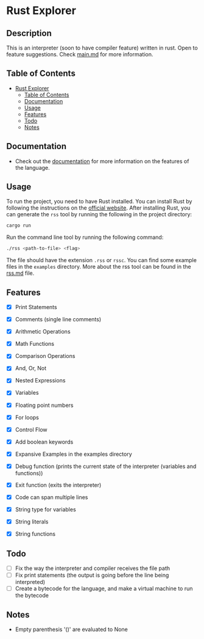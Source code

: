 # Rust Explorer

## Description
This is an interpreter (soon to have compiler feature) written in rust. Open to feature suggestions. Check [main.md](docs/main.md) for more information.

## Table of Contents
- [Rust Explorer](#rust-explorer)
  - [Table of Contents](#table-of-contents)
  - [Documentation](#documentation)
  - [Usage](#usage)
  - [Features](#features)
  - [Todo](#todo)
  - [Notes](#notes)

## Documentation
- Check out the [documentation](docs/main.md) for more information on the features of the language.

## Usage
To run the project, you need to have Rust installed. You can install Rust by following the instructions on the [official website](https://www.rust-lang.org/tools/install). After installing Rust, you can generate the `rss` tool by running the following in the project directory:
```bash
cargo run
```

Run the command line tool by running the following command:
```bash
./rss <path-to-file> <flag>
```
The file should have the extension `.rss` or `rssc`. You can find some example files in the `examples` directory.
More about the rss tool can be found in the [rss.md](docs/rss.md) file.

## Features
- [x] Print Statements
- [x] Comments (single line comments)
- [x] Arithmetic Operations
- [x] Math Functions
- [x] Comparison Operations
- [x] And, Or, Not
- [x] Nested Expressions
- [x] Variables
- [x] Floating point numbers
- [x] For loops
- [x] Control Flow
- [x] Add boolean keywords
- [x] Expansive Examples in the examples directory
- [x] Debug function (prints the current state of the interpreter (variables and functions))
- [x] Exit function (exits the interpreter)
- [x] Code can span multiple lines
- [x] String type for variables
- [x] String literals
- [x] String functions


## Todo
- [ ] Fix the way the interpreter and compiler receives the file path
- [ ] Fix print statements (the output is going before the line being interpreted)
- [ ] Create a bytecode for the language, and make a virtual machine to run the bytecode
 
## Notes
- Empty parenthesis '()' are evaluated to None
<!-- - Functions: (func "name" (placeholder arg1 arg2 ... argn) (body)), the placeholder can be anything but (), but it must be there (or everything breaks) (fix this eventually)
- Recursive Functions: Base case must be prepended by the "base" keyword. Look in the examples directory for an example of a recursive function -->
